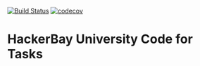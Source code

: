 [![Build Status](https://travis-ci.org/fullstackguyhere/HackerBay.svg?branch=master)](https://travis-ci.org/fullstackguyhere/HackerBay) [![codecov](https://codecov.io/gh/fullstackguyhere/HackerBay/branch/master/graph/badge.svg)](https://codecov.io/gh/fullstackguyhere/HackerBay)

# HackerBay University Code for Tasks
